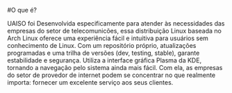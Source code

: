 #O que é?

UAISO foi Desenvolvida especificamente para atender às necessidades das empresas do setor de telecomunicões, essa distribuição Linux baseada no Arch Linux oferece uma experiência fácil e intuitiva para usuários sem conhecimento de Linux. Com um repositório próprio, atualizações programadas e uma trilha de versões (dev, testing, stable), garante estabilidade e segurança. Utiliza a interface gráfica Plasma da KDE, tornando a navegação pelo sistema ainda mais fácil. Com ela, as empresas do setor de provedor de internet podem se concentrar no que realmente importa: fornecer um excelente serviço aos seus clientes.
